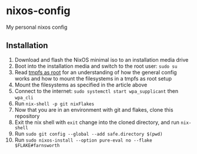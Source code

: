 # nixos-config
My personal nixos config

## Installation

1. Download and flash the NixOS minimal iso to an installation media drive
2. Boot into the installation media and switch to the root user: `sudo su`
3. Read [tmpfs as root](https://elis.nu/blog/2020/05/nixos-tmpfs-as-root/#step-1-partitioning) for an understanding of how the general config works and how to mount the filesystems in a tmpfs as root setup
4. Mount the filesystems as specified in the article above
5. Connect to the internet: `sudo systemctl start wpa_supplicant` then `wpa_cli`
6. Run `nix-shell -p git nixFlakes`
7. Now that you are in an environment with git and flakes, clone this repository
8. Exit the nix shell with `exit` change into the cloned directory, and run `nix-shell`
9. Run `sudo git config --global --add safe.directory $(pwd)`
10. Run `sudo nixos-install --option pure-eval no --flake $FLAKE#farnsworth`
